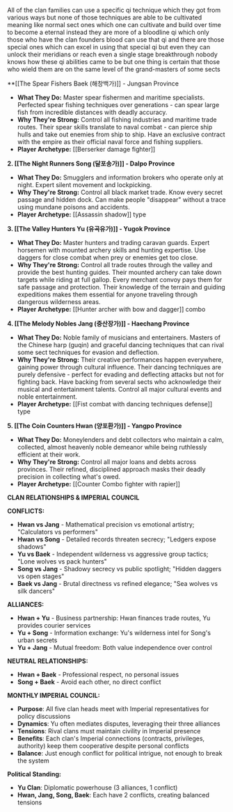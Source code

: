 All of the clan families can use a specific qi technique which they got from various ways but 
none of those techniques are able to be cultivated meaning like normal sect ones which one can cultivate and build over time to become a eternal instead they are more of a bloodline qi which only those who have the clan founders blood can use that qi and there are those special ones which can excel in using that special qi but even they can unlock their meridians or reach even a single stage breakthrough nobody knows how these qi abilities came to be but one thing is certain that those who wield them are on the same level of the grand-masters of some sects

**[[The Spear Fishers Baek (해창백가)]] - Jungsan Province
- **What They Do:** Master spear fishermen and maritime specialists. Perfected spear fishing techniques over generations - can spear large fish from incredible distances with deadly accuracy.
- **Why They're Strong:** Control all fishing industries and maritime trade routes. Their spear skills translate to naval combat - can pierce ship hulls and take out enemies from ship to ship. Have an exclusive contract with the empire as their official naval force and fishing suppliers.
- **Player Archetype:** [[Berserker  damage fighter]]

**2. [[The Night Runners Song (달포송가)]] - Dalpo Province**
- **What They Do:** Smugglers and information brokers who operate only at night. Expert silent movement and lockpicking.
- **Why They're Strong:** Control all black market trade. Know every secret passage and hidden dock. Can make people "disappear" without a trace using mundane poisons and accidents.
- **Player Archetype:** [[Assassin shadow]] type

**3. [[The Valley Hunters Yu (유곡유가)]] - Yugok Province**
- **What They Do:** Master hunters and trading caravan guards. Expert horsemen with mounted archery skills and hunting expertise. Use daggers for close combat when prey or enemies get too close.
- **Why They're Strong:** Control all trade routes through the valley and provide the best hunting guides. Their mounted archery can take down targets while riding at full gallop. Every merchant convoy pays them for safe passage and protection. Their knowledge of the terrain and guiding expeditions makes them essential for anyone traveling through dangerous wilderness areas.
- **Player Archetype:** [[Hunter archer with bow and dagger]] combo

**4. [[The Melody Nobles Jang (중산장가)]] - Haechang Province**
- **What They Do:** Noble family of musicians and entertainers. Masters of the Chinese harp (guqin) and graceful dancing techniques that can rival some sect techniques for evasion and deflection.
- **Why They're Strong:** Their creative performances happen everywhere, gaining power through cultural influence. Their dancing techniques are purely defensive - perfect for evading and deflecting attacks but not for fighting back. Have backing from several sects who acknowledge their musical and entertainment talents. Control all major cultural events and noble entertainment.
- **Player Archetype:** [[Fist combat with dancing techniques  defense]] type

**5. [[The Coin Counters Hwan (양포환가)]] - Yangpo Province**
- **What They Do:** Moneylenders and debt collectors who maintain a calm, collected, almost heavenly noble demeanor while being ruthlessly efficient at their work.
- **Why They're Strong:** Control all major loans and debts across provinces. Their refined, disciplined approach masks their deadly precision in collecting what's owed.
- **Player Archetype:** [[Counter Combo fighter with rapier]]

**CLAN RELATIONSHIPS & IMPERIAL COUNCIL**

**CONFLICTS:**
- **Hwan vs Jang** - Mathematical precision vs emotional artistry; "Calculators vs performers"
- **Hwan vs Song** - Detailed records threaten secrecy; "Ledgers expose shadows"
- **Yu vs Baek** - Independent wilderness vs aggressive group tactics; "Lone wolves vs pack hunters"
- **Song vs Jang** - Shadowy secrecy vs public spotlight; "Hidden daggers vs open stages"
- **Baek vs Jang** - Brutal directness vs refined elegance; "Sea wolves vs silk dancers"

**ALLIANCES:**
- **Hwan + Yu** - Business partnership: Hwan finances trade routes, Yu provides courier services
- **Yu + Song** - Information exchange: Yu's wilderness intel for Song's urban secrets
- **Yu + Jang** - Mutual freedom: Both value independence over control

**NEUTRAL RELATIONSHIPS:**
- **Hwan + Baek** - Professional respect, no personal issues
- **Song + Baek** - Avoid each other, no direct conflict

**MONTHLY IMPERIAL COUNCIL:**
- **Purpose**: All five clan heads meet with Imperial representatives for policy discussions
- **Dynamics**: Yu often mediates disputes, leveraging their three alliances
- **Tensions**: Rival clans must maintain civility in Imperial presence
- **Benefits**: Each clan's Imperial connections (contracts, privileges, authority) keep them cooperative despite personal conflicts
- **Balance**: Just enough conflict for political intrigue, not enough to break the system

**Political Standing:**
- **Yu Clan**: Diplomatic powerhouse (3 alliances, 1 conflict)
- **Hwan, Jang, Song, Baek**: Each have 2 conflicts, creating balanced tensions
